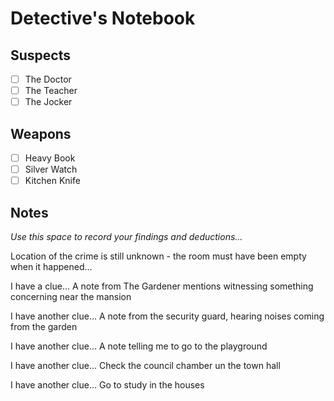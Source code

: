 # Detective's Notebook

## Suspects
- [ ] The Doctor
- [ ] The Teacher
- [ ] The Jocker

## Weapons
- [ ] Heavy Book
- [ ] Silver Watch
- [ ] Kitchen Knife

## Notes
*Use this space to record your findings and deductions...*

Location of the crime is still unknown - the room must have been empty when it happened...

I have a clue...
A note from The Gardener mentions witnessing something concerning near the mansion

I have another clue...
A note from the security guard, hearing noises coming from the garden 

I have another clue...
A note telling me to go to the playground

I have another clue...
Check the council chamber un the town hall

I have another clue...
Go to study in the houses

